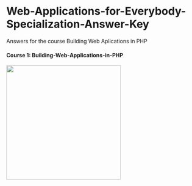 # Web-Applications-for-Everybody-Specialization-Answer-Key

Answers for the course Building Web Aplications in PHP

#### Course 1:  Building-Web-Applications-in-PHP

<img src="https://github.com/HimashiNethinikaRodrigo/Building-Web-Applications-in-PHP-answer-key/blob/main/BuildingWebApplicationsInPHP/certificate.jpeg?raw=true" width=300/>
